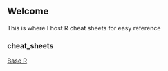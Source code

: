 ## Welcome
This is where I host R cheat sheets for easy reference

### cheat_sheets
[Base R](base-r.pdf)
